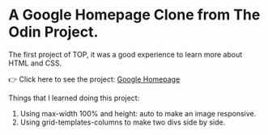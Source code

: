 # A Google Homepage Clone from The Odin Project.

The first project of TOP, it was a good experience to learn more about HTML and CSS.

:point_right: Click here to see the project: [Google Homepage](https://nhed1.github.io/google-homepage/index.html)


Things that I learned doing this project:
1. Using max-width 100% and height: auto to make an image responsive.
2. Using grid-templates-columns to make two divs side by side.
 

